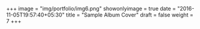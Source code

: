 +++
image = "img/portfolio/img6.png"
showonlyimage = true
date = "2016-11-05T19:57:40+05:30"
title = "Sample Album Cover"
draft = false
weight = 7
+++


